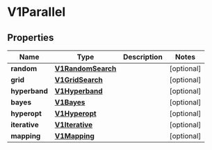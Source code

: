 
# V1Parallel

## Properties
Name | Type | Description | Notes
------------ | ------------- | ------------- | -------------
**random** | [**V1RandomSearch**](V1RandomSearch.md) |  |  [optional]
**grid** | [**V1GridSearch**](V1GridSearch.md) |  |  [optional]
**hyperband** | [**V1Hyperband**](V1Hyperband.md) |  |  [optional]
**bayes** | [**V1Bayes**](V1Bayes.md) |  |  [optional]
**hyperopt** | [**V1Hyperopt**](V1Hyperopt.md) |  |  [optional]
**iterative** | [**V1Iterative**](V1Iterative.md) |  |  [optional]
**mapping** | [**V1Mapping**](V1Mapping.md) |  |  [optional]




